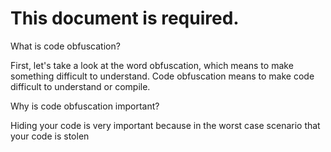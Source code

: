 # This document is required.

What is code obfuscation?

First, let's take a look at the word obfuscation, which means to make something difficult to understand. Code obfuscation means to make code difficult to understand or compile. 

Why is code obfuscation important?

Hiding your code is very important because in the worst case scenario that your code is stolen 